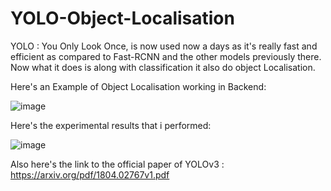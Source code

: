 # YOLO-Object-Localisation

YOLO : You Only Look Once, is now used now a days as it's really fast and efficient as compared to Fast-RCNN and the other models previously there. Now what it does is along with classification it also do object Localisation.

Here's an Example of Object Localisation working in Backend:

![image](https://user-images.githubusercontent.com/72427901/136604883-3df833fa-11fb-47ca-9b7f-888140ab09b0.png)


Here's the experimental results that i performed:

![image](https://user-images.githubusercontent.com/72427901/136605330-4378896c-f91e-48a9-bd5d-b8c49124f7eb.png)

Also here's the link to the official paper of YOLOv3 : https://arxiv.org/pdf/1804.02767v1.pdf


